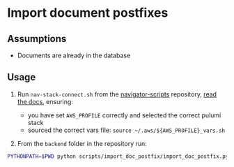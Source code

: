 # Import document postfixes 

## Assumptions

- Documents are already in the database

## Usage

1. Run `nav-stack-connect.sh` from the [navigator-scripts](https://github.com/climatepolicyradar/navigator-scripts) repository, [read the docs](https://github.com/climatepolicyradar/navigator-scripts/blob/ffe777ba9f44d4570c3d8923a7fd5071f9aa4f49/docs/nav-stack-connect.md?plain=1#L1), ensuring:
	- you have set `AWS_PROFILE` correctly and selected the correct pulumi stack
	- sourced the correct vars file: `source ~/.aws/${AWS_PROFILE}_vars.sh`

2. From the `backend` folder in the repository run:
```bash
PYTHONPATH=$PWD python scripts/import_doc_postfix/import_doc_postfix.py <csv_file>
```